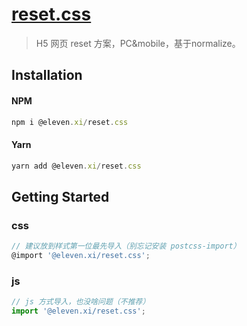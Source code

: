 # [reset.css](https://www.npmjs.com/package/@eleven.xi/reset.css)

> H5 网页 reset 方案，PC&mobile，基于normalize。

## Installation

#### NPM

```js
npm i @eleven.xi/reset.css
```

#### Yarn

```js
yarn add @eleven.xi/reset.css
```

## Getting Started

### css
```js
// 建议放到样式第一位最先导入（别忘记安装 postcss-import）
@import '@eleven.xi/reset.css';
```

### js

```js
// js 方式导入，也没啥问题（不推荐）
import '@eleven.xi/reset.css';
```